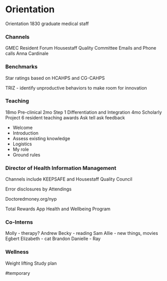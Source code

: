 # Orientation
Orientation 
1830 graduate medical staff
### Channels
GMEC
Resident Forum
Housestaff Quality Committee
Emails and Phone calls
Anna Cardinale

### Benchmarks
Star ratings based on HCAHPS and CG-CAHPS

TRIZ - identify unproductive behaviors to make room for innovation

### Teaching
18mo Pre-clinical
2mo Step 1
Differentiation and Integration 4mo Scholarly Project
6 resident teaching awards
Ask tell ask feedback
* Welcome
* Introduction
* Assess existing knowledge
* Logistics
* My role
* Ground rules

### Director of Health Information Management

Channels include KEEPSAFE and Housestaff Quality Council

Error disclosures by Attendings

Doctoredmoney.org/nyp

Total Rewards App
Health and Wellbeing Program

### Co-Interns
Molly - therapy? Andrew
Becky - reading Sam
Allie - new things, movies Egbert
Elizabeth - cat Brandon
Danielle - Ray

### Wellness
Weight lifting
Study plan 

#temporary